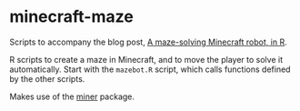 # minecraft-maze
Scripts to accompany the blog post, [A maze-solving Minecraft robot, in R](http://blog.revolutionanalytics.com/2018/04/minecraft-robot-in-r.html ).

R scripts to create a maze in Minecraft, and to move the player to solve it
automatically. Start with the `mazebot.R` script, which calls functions
defined by the other scripts.

Makes use of the [miner](https://github.com/ropenscilabs/miner) package.
